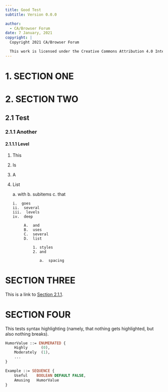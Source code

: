 ```yaml
---
title: Good Test
subtitle: Version 0.0.0

author:
  - CA/Browser Forum
date: 7 January, 2021
copyright: |
  Copyright 2021 CA/Browser Forum

  This work is licensed under the Creative Commons Attribution 4.0 International license.
---
```


# 1. SECTION ONE

# 2. SECTION TWO

## 2.1 Test

### 2.1.1 Another

#### 2.1.1.1 Level

1. This
2. Is
3. A
4. List

   a.  with
   b.  subitems
   c.  that

       i.  goes
       ii.  several
       iii.  levels
       iv.  deep

            A.  and
            B.  uses
            C.  several
            D.  list

                1. styles
                2. and

                   a.  spacing

# SECTION THREE

This is a link to [Section 2.1.1](#another).

# SECTION FOUR

This tests syntax highlighting (namely, that nothing gets highlighted, but also nothing breaks).

```asn1
HumorValue ::= ENUMERATED {
    Highly      (0),
    Moderately  (1),
    ...
}

Example ::= SEQUENCE {
    Useful    BOOLEAN DEFAULT FALSE,
    Amusing   HumorValue
}
```
